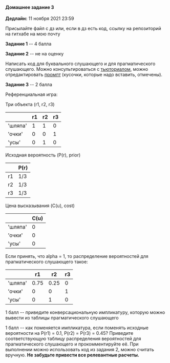 #### Домашнее задание 3

**Дедлайн:** 11 ноября 2021 23:59

Присылайте файл с дз или, если в дз есть код, ссылку на репозиторий на гитхабе на мою почту

**Задание 1** -- 4 балла

**Задание 2** -- не на оценку

Написать код для буквального слушающего и для прагматического слушающего. Можно консультироваться с [тьюториалом](https://www.problang.org/chapters/01-introduction.html), можно отредактировать [промпт](https://github.com/dashapopova/FunctionalModelsCompLing/blob/main/HWs/HW3/hw3_prompt.ipynb) (кусочки, которые надо вставить, отмечены).

**Задание 3** -- 2 балла

Референциальная игра:

Три объекта (r1, r2, r3)

|        | r1         | r2  | r3 |
| ------------- |-------------| -----|------|
| 'шляпа'    | 1 | 1 | 0 |
| 'очки'     | 0     |   0 | 1|
| 'усы' | 0      |    1 | 0|

Исходная вероятность (P(r), prior)

|        | P(r)|
| ------------- |-------------|
| r1    | 1/3 | 
| r2     | 1/3     |  
| r3 | 1/3      |   

Цена высказывания (C(u), cost)

|        | C(u)|
| ------------- |-------------|
| 'шляпа'   | 0 | 
| 'очки'     | 0     |  
| 'усы' | 0      |   

Если принять, что alpha = 1, то распределение вероятностей для прагматического слушающего такое:

|        | r1         | r2  | r3 |
| ------------- |-------------| -----|------|
| 'шляпа'    | 0.75 | 0.25 | 0 |
| 'очки'     | 0     |   0 | 1|
| 'усы' | 0      |    1 | 0|

1 балл -- приведите конверсациональную импликатуру, которую можно вывести из таблицы прагматического слушающего

1 балл -- как поменяется импликатура, если поменять исходные вероятности на P(r1) = 0.1, P(r2) = P(r3) = 0.45? Приведите соответствующую таблицу распределения вероятностей для прагматического слушающего и прокомментируйте её. При выполнении можно использовать код из задания 2, можно считать вручную. **Не забудьте привести все релевантные расчеты.**
